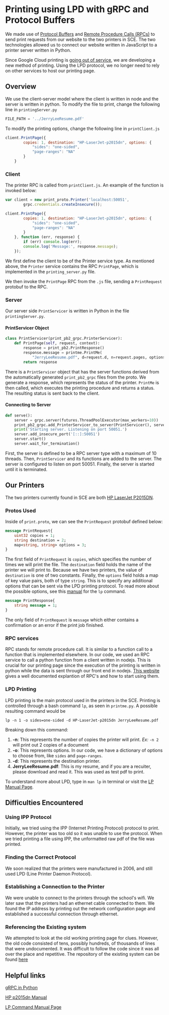 # Printing using LPD with gRPC and Protocol Buffers
We made use of 
[Protocol Buffers](https://developers.google.com/protocol-buffers) and 
[Remote Procedure Calls (RPCs)](https://techterms.com/definition/rpc) to send 
print requests from our website to the two printers in SCE. The two 
technologies allowed us to connect our website written in JavaScript to a 
printer server written in Python.

Since Google Cloud printing is 
[going out of service](https://support.google.com/chrome/a/answer/9633006), 
we are developing a new method of printing. Using the LPD protocol, we no 
longer need to rely on other services to host our printing page.


## Overview
We use the client-server model where the client is written in node
and the server is written in python. To modify the file to print, 
change the following line in `printingServer.py`
```python
FILE_PATH = '../JerryLeeResume.pdf'
```
To modify the printing options, change the following line in `printClient.js`
```js
client.PrintPage({
        copies: 1, destination: "HP-LaserJet-p2015dn", options: {
            "sides": "one-sided",
            "page-ranges": "NA"
        }
    }
```

### Client
The printer RPC is called from `printClient.js`. An example of the function 
is invoked below:

```js
var client = new print_proto.Printer('localhost:50051',
        grpc.credentials.createInsecure());

client.PrintPage({
        copies: 1, destination: "HP-LaserJet-p2015dn", options: {
            "sides": "one-sided",
            "page-ranges": "NA"
        }
    }, function (err, response) {
        if (err) console.log(err);
        console.log('Message:', response.message);
    });
```
We first define the client to be of the Printer service type. As mentioned 
above, the `Printer` service contains the RPC `PrintPage`, which is 
implemented in the `printing_server.py` file.

We then invoke the `PrintPage` RPC from the `.js` file, sending a 
`PrintRequest` protobuf to the RPC.


### Server
Our server side `PrintServicer` is written in Python 
in the file `printingServer.py`. 

#### PrintServicer Object
```python
class PrintServicer(print_pb2_grpc.PrinterServicer):
    def PrintPage(self, request, context):
        response = print_pb2.PrintResponse()
        response.message = printme.PrintMe(
            "JerryLeeResume.pdf", d=request.d, n=request.pages, options=request.options)
        return response
```

There is a `PrintServicer` object that has the 
server functions derived from the automatically generated
`print_pb2_grpc` files from the proto. 
We generate a response, which represents the status of 
the printer. `PrintMe` is then called, which executes 
the printing procedure and returns a status.
The resulting status is sent back to the client.

#### Connecting to Server
```python
def serve():
    server = grpc.server(futures.ThreadPoolExecutor(max_workers=10))
    print_pb2_grpc.add_PrinterServicer_to_server(PrintServicer(), server)
    print('Starting server. Listening on port 50051.')
    server.add_insecure_port('[::]:50051')
    server.start()
    server.wait_for_termination()
```
First, the server is defined to be a 
RPC server type with a maximum of 10 threads.
Then, `PrintServicer` and its functions are added to the server.
The server is configured to listen on port 50051.
Finally, the server is started until it is terminated. 

## Our Printers
The two printers currently found in SCE are both 
[HP LaserJet 
P2015DN](https://www.amazon.com/HP-CB368A-ABU-LaserJet-P2015DN/dp/B000JEDWTI).

### Protos Used
Inside of `print.proto`, we can see the `PrintRequest` protobuf defined below:
```proto
message PrintRequest{
    uint32 copies = 1;
    string destination = 2;
    map<string, string> options = 3;
}
```
The first field of `PrintRequest` is `copies`, which specifies the number of 
times we will print the file. The `destination` field holds the name of the 
printer we will print to. Because we have two printers, the value of 
`destination` is one of two constants. Finally, the `options` field holds a 
map of key value pairs, both of type `string`. This is to specify any 
additional options that can be sent via the LPD printing protocol. To read 
more about the possible options, see this 
[manual](https://www.cups.org/doc/man-lp.html#COMMON_JOB_OPTIONS) 
for the `lp` command.

```proto
message PrintResponse{
    string message = 1;
}
```
The only field of `PrintRequest` is `message` which either contains a 
confirmation or an error if the print job finished.

### RPC services
RPC stands for remote procedure call. 
It is similar to a function call to a function that is 
implemented elsewhere. 
In our code, we used an RPC service to call
a python function from a client written in nodejs.
This is crucial for our printing page since the 
execution of the printing is written in python
while the data is sent through our front end in nodejs.
[This website](https://www.semantics3.com/blog/a-simplified-guide-to-grpc-in-python-6c4e25f0c506/) 
gives a well documented explantion of RPC's and how to start using them.

### LPD Printing
LPD printing is the main protocol used in the printers in the SCE. 
Printing is controlled through a bash command `lp`, as seen in `printme.py`. 
A possible resulting command would be 
```
lp -n 1 -o sides=one-sided -d HP-LaserJet-p2015dn JerryLeeResume.pdf
```
Breaking down this command: 

1. **-n**:  This represents the number of copies the printer will print. 
*Ex:* `-n 2` will print out 2 copies of a document
2. **-o**: This represents options. 
In our code, we have a dictionary of options to choose from, like `sides` and `page-ranges`.
3. **-d**: This represents the destination printer.
4. **JerryLeeResume.pdf**: This is my resume, 
and if you are a recuiter, please download and read it.
This was used as test pdf to print.

To understand more about LPD, type in `man lp` in terminal or visit
the [LP Manual Page](https://www.cups.org/doc/man-lp.html).

## Difficulties Encountered

### Using IPP Protocol
Initially, we tried using the IPP (Internet Printing Protocol) protocol to 
print. However, the printer was too old so it was unable to 
use the protocol. When we tried printing a file using IPP, the 
unformatted raw pdf of the file was printed.

### Finding the Correct Protocol
We soon realized that the printers were manufactured in 2006, and still used 
LPD (Line Printer Daemon Protocol).

### Establishing a Connection to the Printer
We were unable to connect to the printers through the school's wifi. We later 
saw that the printers had an ethernet cable connected to them. We found the IP 
address by printing out the network configuration page and established a 
successful connection through ethernet.

### Referencing the Existing system
We attempted to look at the old working printing page for
clues. However, the old code consisted of tens, possibly 
hundreds, of thousands of lines that were undocumented. 
It was difficult to follow the code since it was all over
the place and repetitive. The repository of the existing system can be found 
[here](https://github.com/SCE-Development/Printer/)

## Helpful links
[gRPC in Python](https://www.semantics3.com/blog/a-simplified-guide-to-grpc-in-python-6c4e25f0c506/)

[HP p2015dn Manual](http://www.hp.com/ctg/Manual/c00623611.pdf)

[LP Command Manual Page](https://www.cups.org/doc/man-lp.html)
